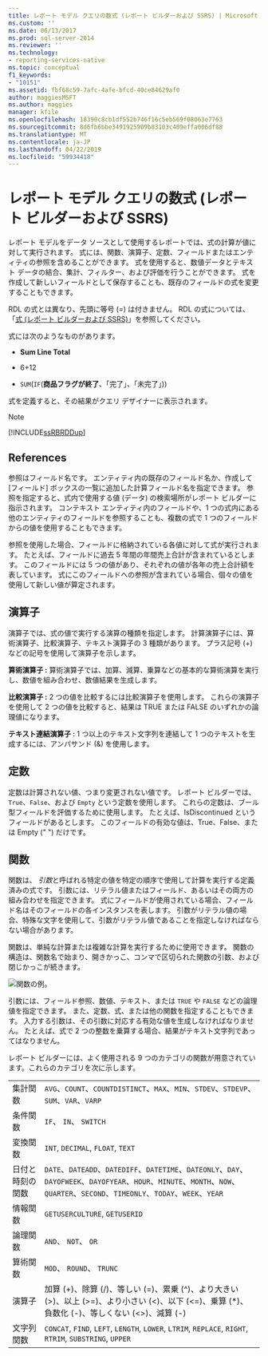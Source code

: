 ```yaml
---
title: レポート モデル クエリの数式 (レポート ビルダーおよび SSRS) | Microsoft Docs
ms.custom: ''
ms.date: 06/13/2017
ms.prod: sql-server-2014
ms.reviewer: ''
ms.technology:
- reporting-services-native
ms.topic: conceptual
f1_keywords:
- "10151"
ms.assetid: fbf68c59-7afc-4afe-bfcd-40ce84629af0
author: maggiesMSFT
ms.author: maggies
manager: kfile
ms.openlocfilehash: 18390c8cb1df552b746f16c5eb569f08063e7763
ms.sourcegitcommit: 8d6fb6bbe3491925909b83103c409effa006df88
ms.translationtype: MT
ms.contentlocale: ja-JP
ms.lasthandoff: 04/22/2019
ms.locfileid: "59934418"
---
```

# <a name="formulas-in-report-model-queries-report-builder-and-ssrs"></a>レポート モデル クエリの数式 (レポート ビルダーおよび SSRS)
  レポート モデルをデータ ソースとして使用するレポートでは、式の計算が値に対して実行されます。 式には、関数、演算子、定数、フィールドまたはエンティティの参照を含めることができます。 式を使用すると、数値データとテキスト データの結合、集計、フィルター、および評価を行うことができます。 式を作成して新しいフィールドとして保存することも、既存のフィールドの式を変更することもできます。  
  
 RDL の式とは異なり、先頭に等号 (=) は付きません。 RDL の式については、「[式 &#40;レポート ビルダーおよび SSRS&#41;](expressions-report-builder-and-ssrs.md)」を参照してください。  
  
 式には次のようなものがあります。  
  
-   **Sum Line Total**  
  
-   6+12  
  
-   `SUM`(`IF`(**商品フラグが終了**、「完了」、「未完了」))  
  
 式を定義すると、その結果がクエリ デザイナーに表示されます。  
  
> [!NOTE]  
>  [!INCLUDE[ssRBRDDup](../../includes/ssrbrddup-md.md)]  
  
## <a name="references"></a>References  
 参照はフィールド名です。 エンティティ内の既存のフィールド名か、作成して [フィールド] ボックスの一覧に追加した計算フィールド名を指定できます。 参照を指定すると、式内で使用する値 (データ) の検索場所がレポート ビルダーに指示されます。 コンテキスト エンティティ内のフィールドや、1 つの式内にある他のエンティティのフィールドを参照することも、複数の式で 1 つのフィールドからの値を使用することもできます。  
  
 参照を使用した場合、フィールドに格納されている各値に対して式が実行されます。 たとえば、フィールドに過去 5 年間の年間売上合計が含まれているとします。 このフィールドには 5 つの値があり、それぞれの値が各年の売上合計額を表しています。 式にこのフィールドへの参照が含まれている場合、個々の値を使用して新しい値が算定されます。  
  
## <a name="operators"></a>演算子  
 演算子では、式の値で実行する演算の種類を指定します。 計算演算子には、算術演算子、比較演算子、テキスト演算子の 3 種類があります。 プラス記号 (+) などの記号を使用して演算子を示します。  
  
 **算術演算子 :** 算術演算子では、加算、減算、乗算などの基本的な算術演算を実行し、数値を組み合わせ、数値結果を生成します。  
  
 **比較演算子 :** 2 つの値を比較するには比較演算子を使用します。 これらの演算子を使用して 2 つの値を比較すると、結果は TRUE または FALSE のいずれかの論理値になります。  
  
 **テキスト連結演算子 :** 1 つ以上のテキスト文字列を連結して 1 つのテキストを生成するには、アンパサンド (&) を使用します。  
  
##  <a name="Constants"></a> 定数  
 定数は計算されない値、つまり変更されない値です。 レポート ビルダーでは、`True`、`False`、および `Empty` という定数を使用します。 これらの定数は、ブール型フィールドを評価するために使用します。 たとえば、IsDiscontinued というフィールドがあるとします。 このフィールドの有効な値は、True、False、または Empty (" ") だけです。  
  
##  <a name="Functions"></a> 関数  
 関数は、 *引数*と呼ばれる特定の値を特定の順序で使用して計算を実行する定義済みの式です。 引数には、リテラル値またはフィールド、あるいはその両方の組み合わせを指定できます。 式にフィールドが使用されている場合、フィールド名はそのフィールドの各インスタンスを表します。 引数がリテラル値の場合、特殊な文字を使用して、引数がリテラル値であることを指定しなければならない場合があります。  
  
 関数は、単純な計算または複雑な計算を実行するために使用できます。 関数の構造は、関数名で始まり、開きかっこ、コンマで区切られた関数の引数、および閉じかっこが続きます。  
  
 ![関数の例。](../media/functionexample.gif "関数の例。")  
  
 引数には、フィールド参照、数値、テキスト、または `TRUE` や `FALSE` などの論理値を指定できます。 また、定数、式、または他の関数を指定することもできます。 入力する引数は、その引数に対応する有効な値を生成しなければなりません。 たとえば、式で 2 つの整数を乗算する場合、結果がテキスト文字列であってはなりません。  
  
 レポート ビルダーには、よく使用される 9 つのカテゴリの関数が用意されています。これらのカテゴリを次に示します。  
  
|||  
|-|-|  
|集計関数|`AVG`、`COUNT`、`COUNTDISTINCT`、`MAX`、`MIN`、`STDEV`、`STDEVP`、`SUM`、`VAR`、`VARP`|  
|条件関数|`IF`、 `IN`、 `SWITCH`|  
|変換関数|`INT`, `DECIMAL`, `FLOAT`, `TEXT`|  
|日付と時刻の関数|`DATE`、`DATEADD`、`DATEDIFF`、`DATETIME`、`DATEONLY`、`DAY`、`DAYOFWEEK`、`DAYOFYEAR`、`HOUR`、`MINUTE`、`MONTH`、`NOW`、`QUARTER`、`SECOND`、`TIMEONLY`、`TODAY`、`WEEK`、`YEAR`|  
|情報関数|`GETUSERCULTURE`, `GETUSERID`|  
|論理関数|`AND`、 `NOT`、 `OR`|  
|算術関数|`MOD`、 `ROUND`、 `TRUNC`|  
|演算子|加算 (+)、除算 (/)、等しい (=)、累乗 (^)、より大きい (>)、以上 (>=)、より小さい (<)、以下 (<=)、乗算 (*)、負数化 (-)、等しくない (<>)、減算 (-)|  
|文字列関数|`CONCAT`, `FIND`, `LEFT`, `LENGTH`, `LOWER`, `LTRIM`, `REPLACE`, `RIGHT`, `RTRIM`, `SUBSTRING`, `UPPER`|  
  
  
